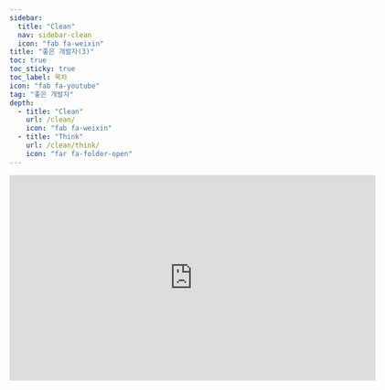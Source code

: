 ```yaml
---
sidebar:
  title: "Clean"
  nav: sidebar-clean
  icon: "fab fa-weixin"
title: "좋은 개발자(3)"
toc: true
toc_sticky: true
toc_label: 목차
icon: "fab fa-youtube"
tag: "좋은 개발자"
depth: 
  - title: "Clean"
    url: /clean/
    icon: "fab fa-weixin"
  - title: "Think"
    url: /clean/think/
    icon: "far fa-folder-open"
---
```

<iframe width="640" height="360" src="https://www.youtube-nocookie.com/embed/2f-0BQ6T12M" frameborder="0" allowfullscreen></iframe>
